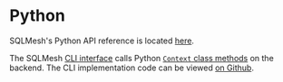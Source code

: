 # Python

SQLMesh's Python API reference is located [here](https://sqlmesh.readthedocs.io/en/stable/_readthedocs/html/sqlmesh.html).

The SQLMesh [CLI interface](./cli.md) calls Python [`Context` class methods](https://sqlmesh.readthedocs.io/en/stable/_readthedocs/html/sqlmesh/core/context.html) on the backend. The CLI implementation code can be viewed [on Github](https://github.com/TobikoData/sqlmesh/blob/main/sqlmesh/cli/main.py).
